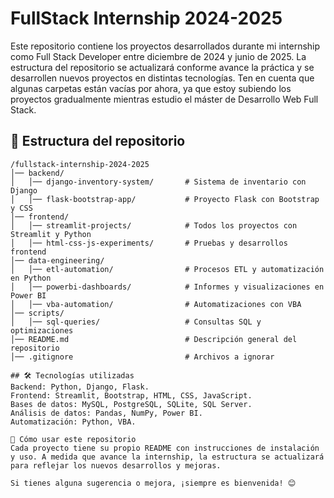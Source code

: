 # FullStack Internship 2024-2025

Este repositorio contiene los proyectos desarrollados durante mi internship como Full Stack Developer entre diciembre de 2024 y junio de 2025. La estructura del repositorio se actualizará conforme avance la práctica y se desarrollen nuevos proyectos en distintas tecnologías. Ten en cuenta que algunas carpetas están vacías por ahora, ya que estoy subiendo los proyectos gradualmente mientras estudio el máster de Desarrollo Web Full Stack.

## 📂 Estructura del repositorio

```plaintext
/fullstack-internship-2024-2025
│── backend/
│   │── django-inventory-system/       # Sistema de inventario con Django
│   │── flask-bootstrap-app/           # Proyecto Flask con Bootstrap y CSS
│── frontend/
│   │── streamlit-projects/            # Todos los proyectos con Streamlit y Python
│   │── html-css-js-experiments/       # Pruebas y desarrollos frontend
│── data-engineering/
│   │── etl-automation/                # Procesos ETL y automatización en Python
│   │── powerbi-dashboards/            # Informes y visualizaciones en Power BI
│   │── vba-automation/                # Automatizaciones con VBA
│── scripts/
│   │── sql-queries/                   # Consultas SQL y optimizaciones
│── README.md                          # Descripción general del repositorio
│── .gitignore                         # Archivos a ignorar

## 🛠 Tecnologías utilizadas
Backend: Python, Django, Flask.
Frontend: Streamlit, Bootstrap, HTML, CSS, JavaScript.
Bases de datos: MySQL, PostgreSQL, SQLite, SQL Server.
Análisis de datos: Pandas, NumPy, Power BI.
Automatización: Python, VBA.

🚀 Cómo usar este repositorio
Cada proyecto tiene su propio README con instrucciones de instalación y uso. A medida que avance la internship, la estructura se actualizará para reflejar los nuevos desarrollos y mejoras.

Si tienes alguna sugerencia o mejora, ¡siempre es bienvenida! 😊
